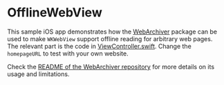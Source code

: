 # OfflineWebView

This sample iOS app demonstrates how the [WebArchiver](https://github.com/ernesto-elsaesser/WebArchiver) package can be used to make `WKWebView` support offline reading for arbitrary web pages. The relevant part is the code in [ViewController.swift](OfflineWebView/ViewController.swift). Change the `homepageURL` to test with your own website. 

Check the [README of the WebArchiver repository](https://github.com/ernesto-elsaesser/WebArchiver/README.md) for more details on its usage and limitations.
